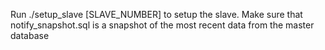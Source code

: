 Run ./setup_slave [SLAVE_NUMBER] to setup the slave.
Make sure that notify_snapshot.sql is a snapshot of the most recent data from the master database
